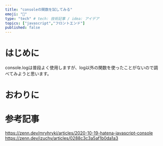 ```yaml
---
title: "consoleの関数を試してみる"
emoji: "📘"
type: "tech" # tech: 技術記事 / idea: アイデア
topics: ["javascript","フロントエンド"]
published: false
---
```


# はじめに

console.logは普段よく使用しますが、log以外の関数を使ったことがないので調べてみようと思います。

# おわりに
# 参考記事

https://zenn.dev/mryhryki/articles/2020-10-19-hatena-javascript-console  
https://zenn.dev/izuchy/articles/0288c3c3a5af1b0da1a3  
